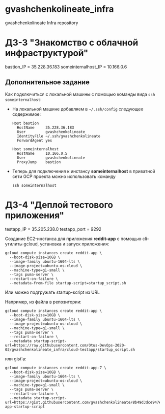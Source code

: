 # gvashchenkolineate_infra
gvashchenkolineate Infra repository


# ДЗ-3 "Знакомство с облачной инфраструктурой"

bastion_IP = 35.228.36.183
someinternalhost_IP = 10.166.0.6

## Дополнительное задание
Как подключиться с локальной машины с помощью команды вида `ssh someinternalhost`:

- На локальной машине добавляем в `~/.ssh/config` следующее содержимое:

    ```
    Host bastion
      HostName     35.228.36.183
      User         gvashchenkolineate
      IdentityFile ~/.ssh/gvashchenkolineate
      ForwardAgent yes

    Host someinternalhost
      HostName     10.166.0.5
      User         gvashchenkolineate
      ProxyJump    bastion
    ```
- Теперь для подключения к инстансу **someinternalhost** в приватной сети GCP проекта можно использовать команду
    ```
    ssh someinternalhost
    ```


# ДЗ-4 "Деплой тестового приложения"

testapp_IP = 35.205.238.0
testapp_port = 9292


Создание EC2-инстанса для приложения __reddit-app__ с помощью cli-утилиты gcloud,
установка и запуск приложения:
```
gcloud compute instances create reddit-app \
  --boot-disk-size=10GB \
  --image-family ubuntu-1604-lts \
  --image-project=ubuntu-os-cloud \
  --machine-type=g1-small \
  --tags puma-server \
  --restart-on-failure \
  --metadata-from-file startup-script=startup_script.sh
```

Или можно подгружать startup-script из URL

Например, из файла в репозитории:
```
gcloud compute instances create reddit-app \
  --boot-disk-size=10GB \
  --image-family ubuntu-1604-lts \
  --image-project=ubuntu-os-cloud \
  --machine-type=g1-small \
  --tags puma-server \
  --restart-on-failure \
  --metadata startup-script-url=https://raw.githubusercontent.com/Otus-DevOps-2020-02/gvashchenkolineate_infra/cloud-testapp/startup_script.sh
```

или gist'а:
```
gcloud compute instances create reddit-app-7 \
  --boot-disk-size=10GB \
  --image-family ubuntu-1604-lts \
  --image-project=ubuntu-os-cloud \
  --machine-type=g1-small \
  --tags puma-server \
  --restart-on-failure \
  --metadata startup-script-url=https://gist.githubusercontent.com/gvashchenkolineate/8b49d3dce947eb5167985487443d09d5/raw/3c856d666df59a4ffef7adc3f441cface4949c1b/reddit-app-startup-script
```
